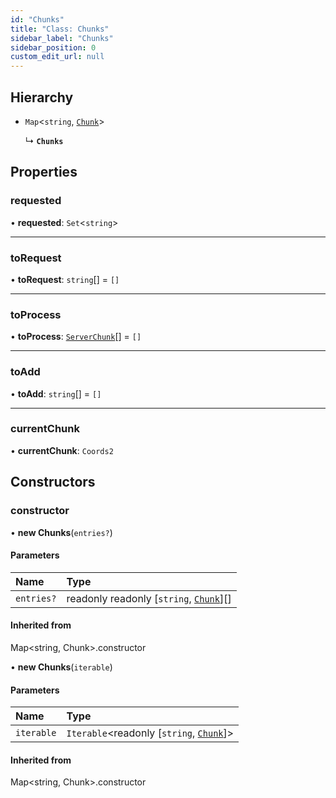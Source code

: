 ```yaml
---
id: "Chunks"
title: "Class: Chunks"
sidebar_label: "Chunks"
sidebar_position: 0
custom_edit_url: null
---
```


## Hierarchy

- `Map`<`string`, [`Chunk`](Chunk.md)\>

  ↳ **`Chunks`**

## Properties

### requested

• **requested**: `Set`<`string`\>

___

### toRequest

• **toRequest**: `string`[] = `[]`

___

### toProcess

• **toProcess**: [`ServerChunk`](../modules.md#serverchunk-56)[] = `[]`

___

### toAdd

• **toAdd**: `string`[] = `[]`

___

### currentChunk

• **currentChunk**: `Coords2`

## Constructors

### constructor

• **new Chunks**(`entries?`)

#### Parameters

| Name | Type |
| :------ | :------ |
| `entries?` | readonly readonly [`string`, [`Chunk`](Chunk.md)][] |

#### Inherited from

Map<string, Chunk\>.constructor

• **new Chunks**(`iterable`)

#### Parameters

| Name | Type |
| :------ | :------ |
| `iterable` | `Iterable`<readonly [`string`, [`Chunk`](Chunk.md)]\> |

#### Inherited from

Map<string, Chunk\>.constructor
